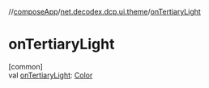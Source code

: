 //[composeApp](../../index.md)/[net.decodex.dcp.ui.theme](index.md)/[onTertiaryLight](on-tertiary-light.md)

# onTertiaryLight

[common]\
val [onTertiaryLight](on-tertiary-light.md): [Color](https://developer.android.com/reference/kotlin/androidx/compose/ui/graphics/Color.html)
